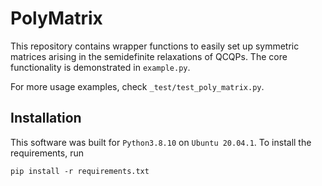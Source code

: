# PolyMatrix 

This repository contains wrapper functions to easily set up symmetric matrices arising in the semidefinite relaxations of QCQPs. The core functionality is demonstrated in `example.py`.

For more usage examples, check `_test/test_poly_matrix.py`. 

## Installation

This software was built for `Python3.8.10` on `Ubuntu 20.04.1`. To install the requirements, run

```
pip install -r requirements.txt
```

